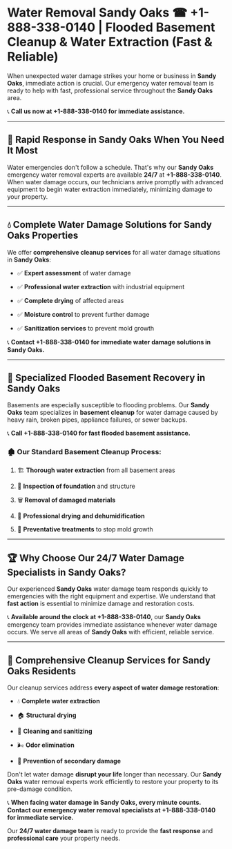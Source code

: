 # Water Removal Sandy Oaks ☎ +1-888-338-0140 | Flooded Basement Cleanup & Water Extraction (Fast & Reliable)

When unexpected water damage strikes your home or business in **Sandy Oaks**, immediate action is crucial. Our emergency water removal team is ready to help with fast, professional service throughout the **Sandy Oaks** area. 

📞 **Call us now at +1-888-338-0140 for immediate assistance.**
---
## 🚀 Rapid Response in Sandy Oaks When You Need It Most
Water emergencies don't follow a schedule. That's why our **Sandy Oaks** emergency water removal experts are available **24/7** at **+1-888-338-0140**. When water damage occurs, our technicians arrive promptly with advanced equipment to begin water extraction immediately, minimizing damage to your property.
---
## 💧 Complete Water Damage Solutions for Sandy Oaks Properties
We offer **comprehensive cleanup services** for all water damage situations in **Sandy Oaks**:
- ✅ **Expert assessment** of water damage  
- ✅ **Professional water extraction** with industrial equipment  
- ✅ **Complete drying** of affected areas  
- ✅ **Moisture control** to prevent further damage  
- ✅ **Sanitization services** to prevent mold growth  
📞 **Contact +1-888-338-0140 for immediate water damage solutions in Sandy Oaks.**
---
## 🌊 Specialized Flooded Basement Recovery in Sandy Oaks
Basements are especially susceptible to flooding problems. Our **Sandy Oaks** team specializes in **basement cleanup** for water damage caused by heavy rain, broken pipes, appliance failures, or sewer backups. 
📞 **Call +1-888-338-0140 for fast flooded basement assistance.**
### 🏚️ Our Standard Basement Cleanup Process:
1. 🏗️ **Thorough water extraction** from all basement areas  
2. 🔎 **Inspection of foundation** and structure  
3. 🗑️ **Removal of damaged materials**  
4. 💨 **Professional drying and dehumidification**  
5. 🚫 **Preventative treatments** to stop mold growth  
---
## 🏆 Why Choose Our 24/7 Water Damage Specialists in Sandy Oaks?
Our experienced **Sandy Oaks** water damage team responds quickly to emergencies with the right equipment and expertise. We understand that **fast action** is essential to minimize damage and restoration costs.
📞 **Available around the clock at +1-888-338-0140**, our **Sandy Oaks** emergency team provides immediate assistance whenever water damage occurs. We serve all areas of **Sandy Oaks** with efficient, reliable service.
---
## 🧹 Comprehensive Cleanup Services for Sandy Oaks Residents
Our cleanup services address **every aspect of water damage restoration**:
- 💧 **Complete water extraction**  
- 🏠 **Structural drying**  
- 🧼 **Cleaning and sanitizing**  
- 🌬️ **Odor elimination**  
- 🚫 **Prevention of secondary damage**  
Don't let water damage **disrupt your life** longer than necessary. Our **Sandy Oaks** water removal experts work efficiently to restore your property to its pre-damage condition.
📞 **When facing water damage in Sandy Oaks, every minute counts. Contact our emergency water removal specialists at +1-888-338-0140 for immediate service.**
Our **24/7 water damage team** is ready to provide the **fast response** and **professional care** your property needs.
